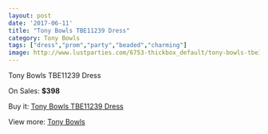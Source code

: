 ```yaml
---
layout: post
date: '2017-06-11'
title: "Tony Bowls TBE11239 Dress"
category: Tony Bowls
tags: ["dress","prom","party","beaded","charming"]
image: http://www.lustparties.com/6753-thickbox_default/tony-bowls-tbe11239-dress.jpg
---
```

Tony Bowls TBE11239 Dress

On Sales: **$398**
<a href="https://www.lustparties.com/en/tony-bowls/2320-tony-bowls-tbe11239-dress.html"><amp-img layout="responsive" width="600" height="600" src="//www.lustparties.com/6753-thickbox_default/tony-bowls-tbe11239-dress.jpg" alt="Tony Bowls TBE11239 Dress 0" /></a>
<a href="https://www.lustparties.com/en/tony-bowls/2320-tony-bowls-tbe11239-dress.html"><amp-img layout="responsive" width="600" height="600" src="//www.lustparties.com/6755-thickbox_default/tony-bowls-tbe11239-dress.jpg" alt="Tony Bowls TBE11239 Dress 1" /></a>
<a href="https://www.lustparties.com/en/tony-bowls/2320-tony-bowls-tbe11239-dress.html"><amp-img layout="responsive" width="600" height="600" src="//www.lustparties.com/6754-thickbox_default/tony-bowls-tbe11239-dress.jpg" alt="Tony Bowls TBE11239 Dress 2" /></a>

Buy it: [Tony Bowls TBE11239 Dress](https://www.lustparties.com/en/tony-bowls/2320-tony-bowls-tbe11239-dress.html "Tony Bowls TBE11239 Dress")

View more: [Tony Bowls](https://www.lustparties.com/en/5-tony-bowls "Tony Bowls")